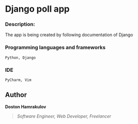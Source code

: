 # Django poll app

### Description:
The app is being created by following documentation of Django


### Programming languages and frameworks
```[Python, Django]
Python, Django
```

### IDE
```[Pycharm, Vim]
PyCharm, Vim
```

## Author
**Doston Hamrakulov**
>*Software Engineer, Web Developer, Freelancer*


